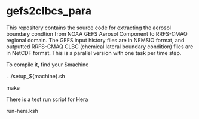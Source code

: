 # gefs2clbcs_para

This repository contains the source code for extracting the aerosol boundary condtion from NOAA GEFS Aerosol Component to RRFS-CMAQ regional domain.
The GEFS input history files are in NEMSIO format, and outputted RRFS-CMAQ CLBC (chemical lateral boundary condition) files are in NetCDF format.
This is a parallel version with one task per time step. 

To compile it, find your $machine

. ./setup_${machine}.sh

make


There is a test run script for Hera 

run-hera.ksh
